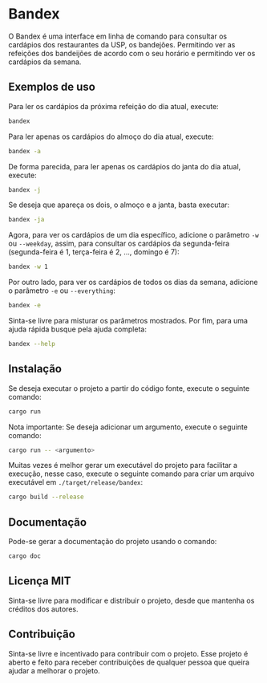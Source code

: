 # Bandex
O Bandex é uma interface em linha de comando para consultar os cardápios dos restaurantes da USP, os bandejões.
Permitindo ver as refeições dos bandeijões de acordo com o seu horário e permitindo ver os cardápios da semana.

## Exemplos de uso

Para ler os cardápios da próxima refeição do dia atual, execute:
```sh
bandex
```
Para ler apenas os cardápios do almoço do dia atual, execute:
```sh
bandex -a
```
De forma parecida, para ler apenas os cardápios do janta do dia atual, execute:
```sh
bandex -j
```
Se deseja que apareça os dois, o almoço e a janta, basta executar:
```sh
bandex -ja
```
Agora, para ver os cardápios de um dia específico, adicione o parâmetro `-w` ou `--weekday`,
assim, para consultar os cardápios da segunda-feira (segunda-feira é 1, terça-feira é 2, ..., domingo é 7):
```sh
bandex -w 1
```
Por outro lado, para ver os cardápios de todos os dias da semana, adicione o parâmetro `-e` ou `--everything`:
```sh
bandex -e
```
Sinta-se livre para misturar os parâmetros mostrados.
Por fim, para uma ajuda rápida busque pela ajuda completa:
```sh
bandex --help
```

## Instalação

Se deseja executar o projeto a partir do código fonte, execute o seguinte comando:
```sh
cargo run
```
Nota importante: Se deseja adicionar um argumento, execute o seguinte comando:
```sh
cargo run -- <argumento>
```

Muitas vezes é melhor gerar um executável do projeto para facilitar a execução,
nesse caso, execute o seguinte comando para criar um arquivo executável em `./target/release/bandex`:
```sh
cargo build --release
```

## Documentação

Pode-se gerar a documentação do projeto usando o comando:
```sh
cargo doc
```

## Licença MIT
Sinta-se livre para modificar e distribuir o projeto, desde que mantenha os créditos dos autores.

## Contribuição
Sinta-se livre e incentivado para contribuir com o projeto.
Esse projeto é aberto e feito para receber contribuições de qualquer pessoa que queira ajudar a melhorar o projeto.
